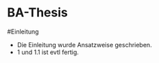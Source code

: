 # BA-Thesis

#Einleitung
- Die Einleitung wurde Ansatzweise geschrieben.
- 1 und 1.1 ist evtl fertig. 
